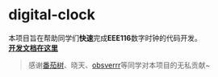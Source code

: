 # digital-clock

本项目旨在帮助同学们**快速**完成**EEE116**数字时钟的代码开发。<br/>
[**开发文档在这里**](https://digitalclock.eee.dog)


> 感谢[番茄树](https://tomatotrees.xyz)、晓天、[obsverrr](https://github.com/Obsverrr)等同学对本项目的无私贡献~
